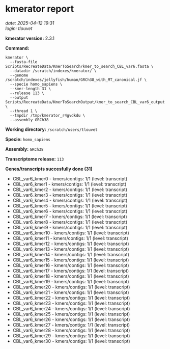 # kmerator report
*date: 2025-04-12 19:31*  
*login: tlouvet*

**kmerator version:** 2.3.1

**Command:**

```
kmerator \
  --fasta-file Scripts/RecreateData/KmerToSearch/kmer_to_search_CBL_var6.fasta \
  --datadir /scratch/indexes/kmerator/ \
  --genome /scratch/indexes/jellyfish/human/GRCh38_with_MT_canonical.jf \
  --specie homo_sapiens \
  --kmer-length 31 \
  --release 113 \
  --output Scripts/RecreateData/KmerToSearchOutput/kmer_to_search_CBL_var6_output \
  --thread 1 \
  --tmpdir /tmp/kmerator_r4gvdkdu \
  --assembly GRCh38
```

**Working directory:** `/scratch/users/tlouvet`

**Specie:** `homo_sapiens`

**Assembly:** `GRCh38`

**Transcriptome release:** `113`

**Genes/transcripts succesfully done (31)**

- CBL_var6_kmer0 - kmers/contigs: 1/1 (level: transcript)
- CBL_var6_kmer1 - kmers/contigs: 1/1 (level: transcript)
- CBL_var6_kmer2 - kmers/contigs: 1/1 (level: transcript)
- CBL_var6_kmer3 - kmers/contigs: 1/1 (level: transcript)
- CBL_var6_kmer4 - kmers/contigs: 1/1 (level: transcript)
- CBL_var6_kmer5 - kmers/contigs: 1/1 (level: transcript)
- CBL_var6_kmer6 - kmers/contigs: 1/1 (level: transcript)
- CBL_var6_kmer7 - kmers/contigs: 1/1 (level: transcript)
- CBL_var6_kmer8 - kmers/contigs: 1/1 (level: transcript)
- CBL_var6_kmer9 - kmers/contigs: 1/1 (level: transcript)
- CBL_var6_kmer10 - kmers/contigs: 1/1 (level: transcript)
- CBL_var6_kmer11 - kmers/contigs: 1/1 (level: transcript)
- CBL_var6_kmer12 - kmers/contigs: 1/1 (level: transcript)
- CBL_var6_kmer13 - kmers/contigs: 1/1 (level: transcript)
- CBL_var6_kmer14 - kmers/contigs: 1/1 (level: transcript)
- CBL_var6_kmer15 - kmers/contigs: 1/1 (level: transcript)
- CBL_var6_kmer16 - kmers/contigs: 1/1 (level: transcript)
- CBL_var6_kmer17 - kmers/contigs: 1/1 (level: transcript)
- CBL_var6_kmer18 - kmers/contigs: 1/1 (level: transcript)
- CBL_var6_kmer19 - kmers/contigs: 1/1 (level: transcript)
- CBL_var6_kmer20 - kmers/contigs: 1/1 (level: transcript)
- CBL_var6_kmer21 - kmers/contigs: 1/1 (level: transcript)
- CBL_var6_kmer22 - kmers/contigs: 1/1 (level: transcript)
- CBL_var6_kmer23 - kmers/contigs: 1/1 (level: transcript)
- CBL_var6_kmer24 - kmers/contigs: 1/1 (level: transcript)
- CBL_var6_kmer25 - kmers/contigs: 1/1 (level: transcript)
- CBL_var6_kmer26 - kmers/contigs: 1/1 (level: transcript)
- CBL_var6_kmer27 - kmers/contigs: 1/1 (level: transcript)
- CBL_var6_kmer28 - kmers/contigs: 1/1 (level: transcript)
- CBL_var6_kmer29 - kmers/contigs: 1/1 (level: transcript)
- CBL_var6_kmer30 - kmers/contigs: 1/1 (level: transcript)
